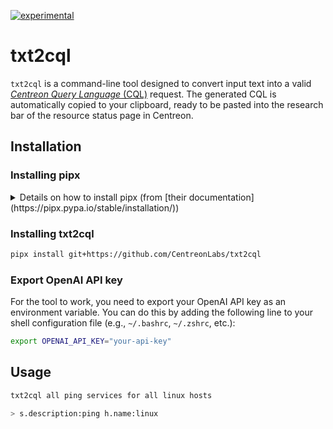 [![experimental](http://badges.github.io/stability-badges/dist/experimental.svg)](http://github.com/badges/stability-badges)

# txt2cql

`txt2cql` is a command-line tool designed to convert input text into a valid [_Centreon Query Language_ (CQL)](https://docs.centreon.com/docs/alerts-notifications/resources-status/#cql-criteria) request. The generated CQL is automatically copied to your clipboard, ready to be pasted into the research bar of the resource status page in Centreon.

## Installation

### Installing pipx

<details>

<summary>Details on how to install pipx (from [their documentation](https://pipx.pypa.io/stable/installation/))</summary>

#### On macOS:

```bash
brew install pipx
pipx ensurepath
sudo pipx ensurepath --global # optional to allow pipx actions in global scope. See "Global installation" section below.
```

#### On Linux:

##### Ubuntu 23.04 or above

```bash
sudo apt update
sudo apt install pipx
pipx ensurepath
sudo pipx ensurepath --global # optional to allow pipx actions in global scope. See "Global installation" section below.
```

##### Fedora:

```bash
sudo dnf install pipx
pipx ensurepath
sudo pipx ensurepath --global # optional to allow pipx actions in global scope. See "Global installation" section below.
Using pip on other distributions:
python3 -m pip install --user pipx
python3 -m pipx ensurepath
sudo pipx ensurepath --global # optional to allow pipx actions in global scope. See "Global installation" section below.
```

#### On Windows:

##### Install via Scoop:

```bash
scoop install pipx
pipx ensurepath
```

#### Install via pip (requires pip 19.0 or later)

```bash
# If you installed python using Microsoft Store, replace `py` with `python3` in the next line.
py -m pip install --user pipx
py -m pipx ensurepath
```
It is possible (even most likely) the above finishes with a WARNING looking similar to this:

```bash
WARNING: The script pipx.exe is installed in `<USER folder>\AppData\Roaming\Python\Python3x\Scripts` which is not on PATH
```

If so, go to the mentioned folder, allowing you to run the pipx executable directly. Enter the following line (even if you did not get the warning):

```bash
.\pipx.exe ensurepath
```

This will add both the above mentioned path and the %USERPROFILE%\.local\bin folder to your search path. Restart your terminal session and verify pipx does run.

</details>

### Installing txt2cql

```bash
pipx install git+https://github.com/CentreonLabs/txt2cql
```

### Export OpenAI API key

For the tool to work, you need to export your OpenAI API key as an environment variable. You can do this by adding the following line to your shell configuration file (e.g., `~/.bashrc`, `~/.zshrc`, etc.):

```bash
export OPENAI_API_KEY="your-api-key"
```

## Usage

```bash
txt2cql all ping services for all linux hosts

> s.description:ping h.name:linux
```
